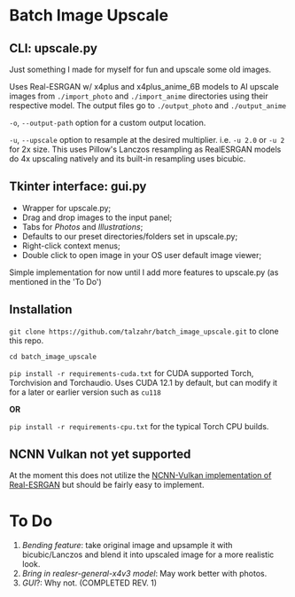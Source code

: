 # Batch Image Upscale

## CLI: upscale.py

Just something I made for myself for fun and upscale some old images.

Uses Real-ESRGAN w/ x4plus and x4plus_anime_6B models to AI upscale images from `./import_photo` and `./import_anime` directories using their respective model. The output files go to `./output_photo` and `./output_anime`

`-o`, `--output-path` option for a custom output location.

`-u`, `--upscale` option to resample at the desired multiplier. i.e. `-u 2.0` or `-u 2` for 2x size. This uses Pillow's Lanczos resampling as RealESRGAN models do 4x upscaling natively and its built-in resampling uses bicubic.

## Tkinter interface: gui.py

- Wrapper for upscale.py;
- Drag and drop images to the input panel;
- Tabs for *Photos* and *Illustrations*;
- Defaults to our preset directories/folders set in upscale.py;
- Right-click context menus;
- Double click to open image in your OS user default image viewer;

Simple implementation for now until I add more features to upscale.py (as mentioned in the 'To Do')

## Installation

`git clone https://github.com/talzahr/batch_image_upscale.git` to clone this repo.

`cd batch_image_upscale`

`pip install -r requirements-cuda.txt` for CUDA supported Torch, Torchvision and Torchaudio. Uses CUDA 12.1 by default, but can modify it for a later or earlier version such as `cu118`

**OR**

`pip install -r requirements-cpu.txt` for the typical Torch CPU builds.

## NCNN Vulkan not yet supported

At the moment this does not utilize the [NCNN-Vulkan implementation of Real-ESRGAN](https://github.com/xinntao/Real-ESRGAN-ncnn-vulkan) but should be fairly easy to implement.

# To Do

1. *Bending feature*: take original image and upsample it with bicubic/Lanczos and blend it into upscaled image for a more realistic look.
2. *Bring in realesr-general-x4v3 model*: May work better with photos.
3. *GUI*?: Why not. (COMPLETED REV. 1)
